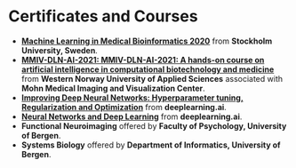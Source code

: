 # Certificates and Courses
- [**Machine Learning in Medical Bioinformatics 2020**](https://www.credential.net/701d7eb7-03aa-4052-8777-2f7746b59113#gs.cwpr5r) from **Stockholm University, Sweden**.
- [**MMIV-DLN-AI-2021: MMIV-DLN-AI-2021: A hands-on course on artificial intelligence in computational biotechnology and medicine**](https://github.com/AmmarMalik93/AmmarMalik93.github.io/blob/main/certificates/MMIV-DLN-AI-2021%20Certificate%20of%20Completion%20-%20Malik.pdf) from **Western Norway University of Applied Sciences** associated with **Mohn Medical Imaging and Visualization Center**.
- [**Improving Deep Neural Networks: Hyperparameter tuning, Regularization and Optimization**](https://www.coursera.org/account/accomplishments/certificate/CEU43RREECUS) from **deeplearning.ai**.
- [**Neural Networks and Deep Learning**](https://www.coursera.org/account/accomplishments/certificate/N9YA9L77922F) from **deeplearning.ai**.
- **Functional Neuroimaging** offered by **Faculty of Psychology, University of Bergen**.
- **Systems Biology** offered by **Department of Informatics, University of Bergen**.
